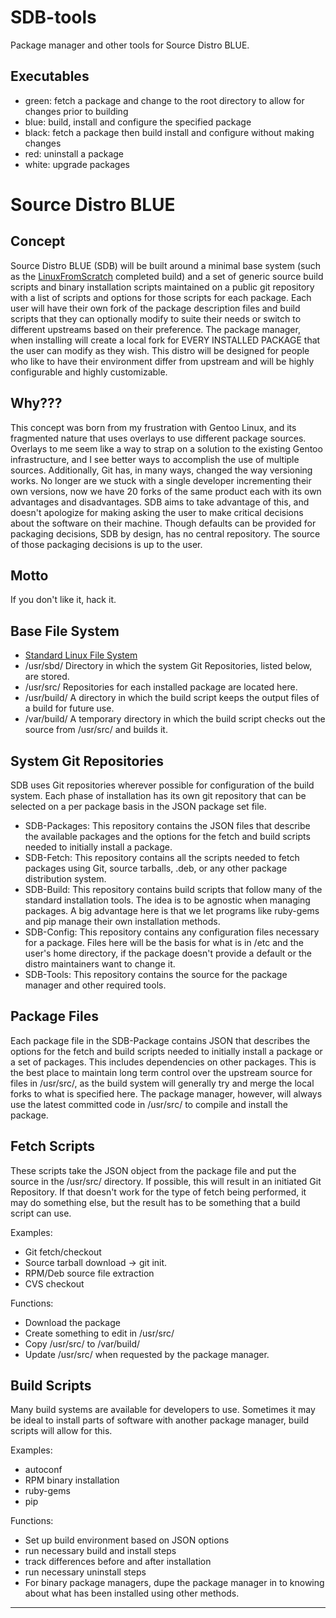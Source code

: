 SDB-tools
=========

Package manager and other tools for Source Distro BLUE.

Executables
-----------
* green: fetch a package and change to the root directory to allow for changes
   prior to building
* blue: build, install and configure the specified package
* black: fetch a package then build install and configure without making changes
* red: uninstall a package
* white: upgrade packages


Source Distro BLUE
==================
Concept
-------
Source Distro BLUE (SDB) will be built around a minimal base system (such as the
[LinuxFromScratch][1] completed build) and a set of generic source build
scripts and binary installation scripts maintained on a public git repository
with a list of scripts and options for those scripts for each package. Each user
will have their own fork of the package description files and build scripts that
they can optionally modify to suite their needs or switch to different upstreams
based on their preference. The package manager, when installing will create a
local fork for EVERY INSTALLED PACKAGE that the user can modify as they wish.
This distro will be designed for people who like to have their environment
differ from upstream and will be highly configurable and highly customizable.

Why???
------
This concept was born from my frustration with Gentoo Linux, and its fragmented
nature that uses overlays to use different package sources. Overlays to me seem
like a way to strap on a solution to the existing Gentoo infrastructure, and I
see better ways to accomplish the use of multiple sources. Additionally, Git
has, in many ways, changed the way versioning works. No longer are we stuck with
a single developer incrementing their own versions, now we have 20 forks of the
same product each with its own advantages and disadvantages. SDB aims to take
advantage of this, and doesn't apologize for making asking the user to make
critical decisions about the software on their machine. Though defaults can be
provided for packaging decisions, SDB by design, has no central repository. The
source of those packaging decisions is up to the user.

Motto
-----
If you don't like it, hack it.

Base File System
----------------
* [Standard Linux File System][2]
* /usr/sbd/ Directory in which the system Git Repositories, listed below, are
   stored.
* /usr/src/ Repositories for each installed package are located here.
* /usr/build/ A directory in which the build script keeps the output files of a
   build for future use.
* /var/build/ A temporary directory in which the build script checks out the 
   source from /usr/src/ and builds it.

System Git Repositories
-----------------------
SDB uses Git repositories wherever possible for configuration of the build
system. Each phase of installation has its own git repository that can be
selected on a per package basis in the JSON package set file.

* SDB-Packages: This repository contains the JSON files that describe the
   available packages and the options for the fetch and build scripts needed to
   initially install a package.
* SDB-Fetch: This repository contains all the scripts needed to fetch packages
   using Git, source tarballs, .deb, or any other package distribution system.
* SDB-Build: This repository contains build scripts that follow many of the
   standard installation tools. The idea is to be agnostic when managing
   packages. A big advantage here is that we let programs like ruby-gems and pip
   manage their own installation methods.
* SDB-Config: This repository contains any configuration files necessary for a
   package. Files here will be the basis for what is in /etc and the user's home
   directory, if the package doesn't provide a default or the distro maintainers
   want to change it.
* SDB-Tools: This repository contains the source for the package manager and other
   required tools.

Package Files
-------------
Each package file in the SDB-Package contains JSON that describes the options
for the fetch and build scripts needed to initially install a package or a set
of packages. This includes dependencies on other packages. This is the best
place to maintain long term control over the upstream source for files in
/usr/src/, as the build system will generally try and merge the local forks
to what is specified here. The package manager, however, will always use the
latest committed code in /usr/src/ to compile and install the package. 

Fetch Scripts
-------------
These scripts take the JSON object from the package file and put the source in
the /usr/src/ directory. If possible, this will result in an initiated Git
Repository. If that doesn't work for the type of fetch being performed, it may
do something else, but the result has to be something that a build script can
use.

Examples:

* Git fetch/checkout
* Source tarball download -> git init.
* RPM/Deb source file extraction
* CVS checkout

Functions:

* Download the package
* Create something to edit in /usr/src/
* Copy /usr/src/ to /var/build/
* Update /usr/src/ when requested by the package manager.

Build Scripts
-------------
Many build systems are available for developers to use. Sometimes it may be
ideal to install parts of software with another package manager, build scripts
will allow for this.

Examples:

* autoconf
* RPM binary installation
* ruby-gems
* pip

Functions:

* Set up build environment based on JSON options
* run necessary build and install steps
* track differences before and after installation
* run necessary uninstall steps
* For binary package managers, dupe the package manager in to knowing about
   what has been installed using other methods.



--------------------------------------------------------------------------------

<!--- References -->
[1]: http://www.linuxfromscratch.org/lfs "Linux From Scratch"
[2]: http://refspecs.linuxfoundation.org/fhs.shtml
    "Filesystem Hierarchy Standard" 
